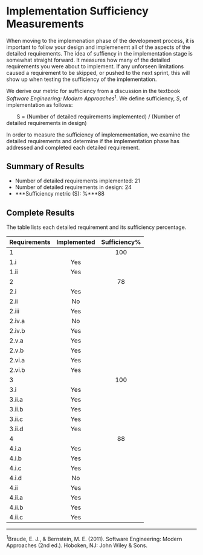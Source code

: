 # Implementation Sufficiency Measurements

When moving to the implemenation phase of the development process, it is important to follow your design and implemenemt all of the aspects of the detailed requirements. The idea of suffiency in the implementation stage is somewhat straight forward. It measures how many of the detailed requirements you were about to implement. If any unforseen limitations caused a requirement to be skipped, or pushed to the next sprint, this will show up when testing the sufficiency of the implementation. 

We derive our metric for sufficiency from a discussion in the textbook *Software 
Engineering: Modern Approaches*<sup>1</sup>. We define sufficiency, *S*, of implementation as follows:

&nbsp;&nbsp;&nbsp;&nbsp;&nbsp;&nbsp; S = (Number of detailed requirements implemented) / (Number of detailed requirements in design)


In order to measure the sufficiency of implemementation, we examine the detailed requirements and determine if the implementation phase has addressed and completed each detailed requirement.


## Summary of Results

* Number of detailed requirements implemented: 21
* Number of detailed requirements in design: 24
* ***Sufficiency metric (S): %***88

## Complete Results

The table lists each detailed requirement and its sufficiency percentage.

Requirements | Implemented | Sufficiency%
--- | :---: | :---:
1 |  | 100
1.i | Yes | 
1.ii | Yes | 
2 | | 78
2.i | Yes |
2.ii | No |
2.iii | Yes |
2.iv.a | No |	
2.iv.b | Yes |	
2.v.a |	Yes |
2.v.b |	Yes |
2.vi.a | Yes |
2.vi.b | Yes |
3 | | 100
3.i | Yes	
3.ii.a | Yes
3.ii.b | Yes	
3.ii.c | Yes	
3.ii.d | Yes
4 |  | 88
4.i.a |	Yes |
4.i.b |	Yes |
4.i.c |	Yes |
4.i.d |	No |
4.ii | Yes |
4.ii.a | Yes
4.ii.b | Yes	
4.ii.c | Yes


---
<sup>1</sup>Braude, E. J., & Bernstein, M. E. (2011). Software Engineering: Modern Approaches 
(2nd ed.). Hoboken, NJ: John Wiley & Sons.

